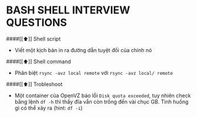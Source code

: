 BASH SHELL INTERVIEW QUESTIONS
=============================

####[[⬆]] Shell script

- Viết một kịch bản in ra đường dẫn tuyệt đối của chính nó

####[[⬆]] Shell command

- Phân biệt `rsync -avz local remote` với `rsync -avz local/ remote`

####[[⬆]] Trobleshoot

- Một container của OpenVZ báo lỗi `Disk quota exceeded`, tuy nhiên check 
bằng lệnh `df -h` thì thấy đĩa vẫn còn trống đến vài chục GB. Tình huống
gì có thể xảy ra (hint: `df -i`)
	
